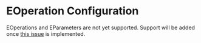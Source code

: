 # EOperation Configuration

EOperations and EParameters are not yet supported. Support will be added once [this issue](https://github.com/Nasdanika/server/issues/27) is implemented. 
